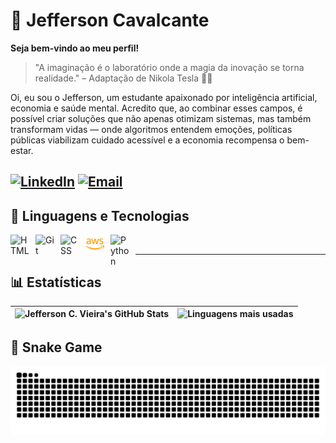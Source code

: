# 🤠 Jefferson Cavalcante
**Seja bem-vindo ao meu perfil!**
> "A imaginação é o laboratório onde a magia da inovação se torna realidade." – Adaptação de Nikola Tesla 🔮💡

Oi, eu sou o Jefferson, um estudante apaixonado por inteligência artificial, economia e saúde mental. Acredito que, ao combinar esses campos, é possível criar soluções que não apenas otimizam sistemas, mas também transformam vidas — onde algoritmos entendem emoções, políticas públicas viabilizam cuidado acessível e a economia recompensa o bem-estar.

[![LinkedIn](https://img.shields.io/badge/-LinkedIn-0A66C2?style=for-the-badge&logo=linkedin&logoColor=white)](https://www.linkedin.com/in/jeff-cav22/)
[![Email](https://img.shields.io/badge/-Email-D14836?style=for-the-badge&logo=gmail&logoColor=white)](mailto:jeff.cavalcante12@gmail.com)
---
## 🤖 Linguagens e Tecnologias
<img align="left" alt="HTML" title="HTML" width="30px" style="padding-right: 10px;" src="https://cdn.jsdelivr.net/gh/devicons/devicon@latest/icons/html5/html5-original.svg" />
<img align="left" alt="Git" title="Git" width="30px" style="padding-right: 10px;" src="https://cdn.jsdelivr.net/gh/devicons/devicon@latest/icons/git/git-original.svg" />
<img align="left" alt="CSS" title="CSS" width="30px" style="padding-right: 10px;" src="https://cdn.jsdelivr.net/gh/devicons/devicon@latest/icons/css3/css3-original.svg" />
<img align="left" alt="AWS" title="AWS" width="30px" style="padding-right: 10px;" src="https://raw.githubusercontent.com/devicons/devicon/6910f0503efdd315c8f9b858234310c06e04d9c0/icons/amazonwebservices/amazonwebservices-plain-wordmark.svg" />
<img align="left" alt="Python" title="Python" width="30px" style="padding-right: 10px;" src="https://cdn.jsdelivr.net/gh/devicons/devicon@latest/icons/python/python-original.svg" />
<br/>

---
## 📊 Estatísticas
| ![Jefferson C. Vieira's GitHub Stats](https://github-readme-stats.vercel.app/api?username=darkzr4&show_icons=true&theme=tokyonight&include_all_commits=true&locale=pt-br) | ![Linguagens mais usadas](https://github-readme-stats.vercel.app/api/top-langs/?username=darkzr4&theme=tokyonight&layout=compact&custom_title=Tecnologias&langs_count=9) |
| --- | --- |


## 🐍 Snake Game
![snake gif](https://github.com/eliseufesantos/eliseufesantos/blob/output/github-snake-dark.svg?palette=github-dark)

